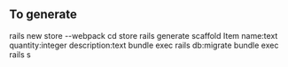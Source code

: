 ## To generate
rails new store --webpack
cd store
rails generate scaffold Item name:text quantity:integer description:text
bundle exec rails db:migrate
bundle exec rails s
